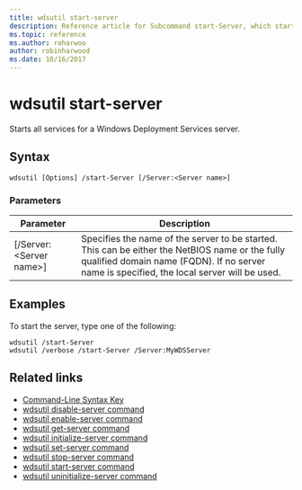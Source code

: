 ```yaml
---
title: wdsutil start-server
description: Reference article for Subcommand start-Server, which starts all services for a Windows Deployment Services server.
ms.topic: reference
ms.author: roharwoo
author: robinharwood
ms.date: 10/16/2017
---
```


# wdsutil start-server



Starts all services for a Windows Deployment Services server.

## Syntax
```
wdsutil [Options] /start-Server [/Server:<Server name>]
```
### Parameters

|Parameter|Description|
|-------|--------|
|[/Server:\<Server name\>]|Specifies the name of the server to be started. This can be either the NetBIOS name or the fully qualified domain name (FQDN). If no server name is specified, the local server will be used.|

## Examples
To start the server, type one of the following:
```
wdsutil /start-Server
wdsutil /verbose /start-Server /Server:MyWDSServer
```
## Related links
- [Command-Line Syntax Key](command-line-syntax-key.md)
- [wdsutil disable-server command](wdsutil-disable-server.md)
- [wdsutil enable-server command](wdsutil-enable-server.md)
- [wdsutil get-server command](wdsutil-get-server.md)
- [wdsutil initialize-server command](wdsutil-initialize-server.md)
- [wdsutil set-server command](wdsutil-set-server.md)
- [wdsutil stop-server command](wdsutil-stop-server.md)
- [wdsutil start-server command](wdsutil-start-server.md)
- [wdsutil uninitialize-server command](wdsutil-uninitialize-server.md)
